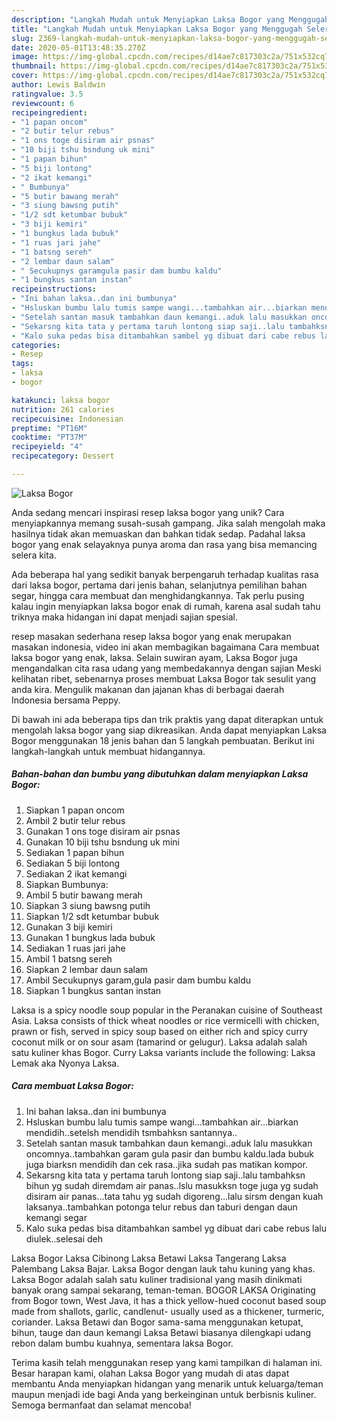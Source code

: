 ```yaml
---
description: "Langkah Mudah untuk Menyiapkan Laksa Bogor yang Menggugah Selera"
title: "Langkah Mudah untuk Menyiapkan Laksa Bogor yang Menggugah Selera"
slug: 2369-langkah-mudah-untuk-menyiapkan-laksa-bogor-yang-menggugah-selera
date: 2020-05-01T13:48:35.270Z
image: https://img-global.cpcdn.com/recipes/d14ae7c817303c2a/751x532cq70/laksa-bogor-foto-resep-utama.jpg
thumbnail: https://img-global.cpcdn.com/recipes/d14ae7c817303c2a/751x532cq70/laksa-bogor-foto-resep-utama.jpg
cover: https://img-global.cpcdn.com/recipes/d14ae7c817303c2a/751x532cq70/laksa-bogor-foto-resep-utama.jpg
author: Lewis Baldwin
ratingvalue: 3.5
reviewcount: 6
recipeingredient:
- "1 papan oncom"
- "2 butir telur rebus"
- "1 ons toge disiram air psnas"
- "10 biji tshu bsndung uk mini"
- "1 papan bihun"
- "5 biji lontong"
- "2 ikat kemangi"
- " Bumbunya"
- "5 butir bawang merah"
- "3 siung bawsng putih"
- "1/2 sdt ketumbar bubuk"
- "3 biji kemiri"
- "1 bungkus lada bubuk"
- "1 ruas jari jahe"
- "1 batsng sereh"
- "2 lembar daun salam"
- " Secukupnys garamgula pasir dam bumbu kaldu"
- "1 bungkus santan instan"
recipeinstructions:
- "Ini bahan laksa..dan ini bumbunya"
- "Hsluskan bumbu lalu tumis sampe wangi...tambahkan air...biarkan mendidih..setelsh mendidih tsmbahksn santannya.."
- "Setelah santan masuk tambahkan daun kemangi..aduk lalu masukkan oncomnya..tambahkan garam gula pasir dan bumbu kaldu.lada bubuk juga biarksn mendidih dan cek rasa..jika sudah pas matikan kompor."
- "Sekarsng kita tata y pertama taruh lontong siap saji..lalu tambahksn bihun yg sudah diremdam air panas..lslu masukksn toge juga yg sudah disiram air panas...tata tahu yg sudah digoreng...lalu sirsm dengan kuah laksanya..tambahkan potonga telur rebus dan taburi dengan daun kemangi segar"
- "Kalo suka pedas bisa ditambahkan sambel yg dibuat dari cabe rebus lalu diulek..selesai deh"
categories:
- Resep
tags:
- laksa
- bogor

katakunci: laksa bogor 
nutrition: 261 calories
recipecuisine: Indonesian
preptime: "PT16M"
cooktime: "PT37M"
recipeyield: "4"
recipecategory: Dessert

---
```



![Laksa Bogor](https://img-global.cpcdn.com/recipes/d14ae7c817303c2a/751x532cq70/laksa-bogor-foto-resep-utama.jpg)

Anda sedang mencari inspirasi resep laksa bogor yang unik? Cara menyiapkannya memang susah-susah gampang. Jika salah mengolah maka hasilnya tidak akan memuaskan dan bahkan tidak sedap. Padahal laksa bogor yang enak selayaknya punya aroma dan rasa yang bisa memancing selera kita.

Ada beberapa hal yang sedikit banyak berpengaruh terhadap kualitas rasa dari laksa bogor, pertama dari jenis bahan, selanjutnya pemilihan bahan segar, hingga cara membuat dan menghidangkannya. Tak perlu pusing kalau ingin menyiapkan laksa bogor enak di rumah, karena asal sudah tahu triknya maka hidangan ini dapat menjadi sajian spesial.

resep masakan sederhana resep laksa bogor yang enak merupakan masakan indonesia, video ini akan membagikan bagaimana Cara membuat laksa bogor yang enak, laksa. Selain suwiran ayam, Laksa Bogor juga mengandalkan cita rasa udang yang membedakannya dengan sajian Meski kelihatan ribet, sebenarnya proses membuat Laksa Bogor tak sesulit yang anda kira. Mengulik makanan dan jajanan khas di berbagai daerah Indonesia bersama Peppy.


Di bawah ini ada beberapa tips dan trik praktis yang dapat diterapkan untuk mengolah laksa bogor yang siap dikreasikan. Anda dapat menyiapkan Laksa Bogor menggunakan 18 jenis bahan dan 5 langkah pembuatan. Berikut ini langkah-langkah untuk membuat hidangannya.

<!--inarticleads1-->

##### Bahan-bahan dan bumbu yang dibutuhkan dalam menyiapkan Laksa Bogor:

1. Siapkan 1 papan oncom
1. Ambil 2 butir telur rebus
1. Gunakan 1 ons toge disiram air psnas
1. Gunakan 10 biji tshu bsndung uk mini
1. Sediakan 1 papan bihun
1. Sediakan 5 biji lontong
1. Sediakan 2 ikat kemangi
1. Siapkan  Bumbunya:
1. Ambil 5 butir bawang merah
1. Siapkan 3 siung bawsng putih
1. Siapkan 1/2 sdt ketumbar bubuk
1. Gunakan 3 biji kemiri
1. Gunakan 1 bungkus lada bubuk
1. Sediakan 1 ruas jari jahe
1. Ambil 1 batsng sereh
1. Siapkan 2 lembar daun salam
1. Ambil  Secukupnys garam,gula pasir dam bumbu kaldu
1. Siapkan 1 bungkus santan instan


Laksa is a spicy noodle soup popular in the Peranakan cuisine of Southeast Asia. Laksa consists of thick wheat noodles or rice vermicelli with chicken, prawn or fish, served in spicy soup based on either rich and spicy curry coconut milk or on sour asam (tamarind or gelugur). Laksa adalah salah satu kuliner khas Bogor. Curry Laksa variants include the following: Laksa Lemak aka Nyonya Laksa. 

<!--inarticleads2-->

##### Cara membuat Laksa Bogor:

1. Ini bahan laksa..dan ini bumbunya
1. Hsluskan bumbu lalu tumis sampe wangi...tambahkan air...biarkan mendidih..setelsh mendidih tsmbahksn santannya..
1. Setelah santan masuk tambahkan daun kemangi..aduk lalu masukkan oncomnya..tambahkan garam gula pasir dan bumbu kaldu.lada bubuk juga biarksn mendidih dan cek rasa..jika sudah pas matikan kompor.
1. Sekarsng kita tata y pertama taruh lontong siap saji..lalu tambahksn bihun yg sudah diremdam air panas..lslu masukksn toge juga yg sudah disiram air panas...tata tahu yg sudah digoreng...lalu sirsm dengan kuah laksanya..tambahkan potonga telur rebus dan taburi dengan daun kemangi segar
1. Kalo suka pedas bisa ditambahkan sambel yg dibuat dari cabe rebus lalu diulek..selesai deh


Laksa Bogor Laksa Cibinong Laksa Betawi Laksa Tangerang Laksa Palembang Laksa Bajar. Laksa Bogor dengan lauk tahu kuning yang khas. Laksa Bogor adalah salah satu kuliner tradisional yang masih dinikmati banyak orang sampai sekarang, teman-teman. BOGOR LAKSA Originating from Bogor town, West Java, it has a thick yellow-hued coconut based soup made from shallots, garlic, candlenut- usually used as a thickener, turmeric, coriander. Laksa Betawi dan Bogor sama-sama menggunakan ketupat, bihun, tauge dan daun kemangi Laksa Betawi biasanya dilengkapi udang rebon dalam bumbu kuahnya, sementara laksa Bogor. 

Terima kasih telah menggunakan resep yang kami tampilkan di halaman ini. Besar harapan kami, olahan Laksa Bogor yang mudah di atas dapat membantu Anda menyiapkan hidangan yang menarik untuk keluarga/teman maupun menjadi ide bagi Anda yang berkeinginan untuk berbisnis kuliner. Semoga bermanfaat dan selamat mencoba!
